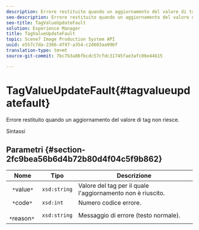 ```yaml
---
description: Errore restituito quando un aggiornamento del valore di tag non riesce.
seo-description: Errore restituito quando un aggiornamento del valore di tag non riesce.
seo-title: TagValueUpdateFault
solution: Experience Manager
title: TagValueUpdateFault
topic: Scene7 Image Production System API
uuid: e557c7da-2366-4f97-a354-c2d603aa996f
translation-type: tm+mt
source-git-commit: 7bc7b3a86fbcdc57cfdc31745fae3afc06e44b15

---
```



# TagValueUpdateFault{#tagvalueupdatefault}

Errore restituito quando un aggiornamento del valore di tag non riesce.

Sintassi

## Parametri {#section-2fc9bea56b6d4b72b80d4f04c5f9b862}

| Nome | Tipo | Descrizione |
|---|---|---|
| ` *`value`*` | `xsd:string` | Valore del tag per il quale l&#39;aggiornamento non è riuscito. |
| ` *`code`*` | `xsd:int` | Numero codice errore. |
| ` *`reason`*` | `xsd:string` | Messaggio di errore (testo normale). |

